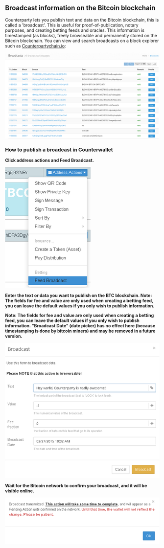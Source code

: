 Broadcast information on the Bitcoin blockchain
---------------------------

Counterparty lets you publish text and data on the Bitcoin blockchain, this is called a 'broadcast'. This is useful for proof-of-publication, notary purposes, and creating betting feeds and oracles. This information is timestamped (as blocks), freely browseable and permanently stored on the Bitcoin blockchain. You can view and search broadcasts on a block explorer such as [Counterpartychain.io](https://counterpartychain.io/broadcasts):

![](/_images/broadcast1.png)

### How to publish a broadcast in Counterwallet

**Click address actions and Feed Broadcast.**

![](/_images/broadcast2.png)

**Enter the text or data you want to publish on the BTC blockchain. Note: The fields for fee and value are only used when creating a betting feed, you can leave the default values if you only wish to publish information.**

**Note: The fields for fee and value are only used when creating a betting feed, you can leave the default values if you only wish to publish information. "Broadcast Date" (date picker) has no effect here (because timestamping is done by bitcoin miners) and may be removed in a future version.**

![](/_images/broadcast3.png)

**Wait for the Bitcoin network to confirm your broadcast, and it will be visible online.**

![](/_images/broadcast4.png)
